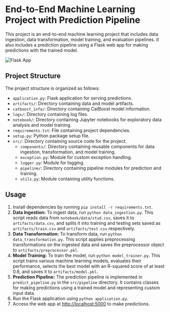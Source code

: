 # End-to-End Machine Learning Project with Prediction Pipeline

This project is an end-to-end machine learning project that includes data ingestion, data transformation, model training, and evaluation pipelines. It also includes a prediction pipeline using a Flask web app for making predictions with the trained model.

![Flask App](https://github.com/amananand97/Student-Performance-Indicator/blob/main/Screenshot-web%20page.png)

## Project Structure

The project structure is organized as follows:

- `application.py`: Flask application for serving predictions.
- `artifacts/`: Directory containing data and model artifacts.
- `catboost_info/`: Directory containing CatBoost model information.
- `logs/`: Directory containing log files.
- `notebook/`: Directory containing Jupyter notebooks for exploratory data analysis and model training.
- `requirements.txt`: File containing project dependencies.
- `setup.py`: Python package setup file.
- `src/`: Directory containing source code for the project.
  - `components/`: Directory containing reusable components for data ingestion, transformation, and model training.
  - `exception.py`: Module for custom exception handling.
  - `logger.py`: Module for logging.
  - `pipeline/`: Directory containing pipeline modules for prediction and training.
  - `utils.py`: Module containing utility functions.

## Usage

1. Install dependencies by running `pip install -r requirements.txt`.
2. **Data Ingestion:** To ingest data, run `python data_ingestion.py`. This script reads data from `notebook/data/stud.csv`, saves it to `artifacts/data.csv`, and splits it into training and testing sets saved as `artifacts/train.csv` and `artifacts/test.csv` respectively.
3. **Data Transformation:** To transform data, run `python data_transformation.py`. This script applies preprocessing transformations on the ingested data and saves the preprocessor object to `artifacts/preprocessor.pkl`.
4. **Model Training:** To train the model, run `python model_trainer.py`. This script trains various machine learning models, evaluates their performance, selects the best model with an R-squared score of at least 0.6, and saves it to `artifacts/model.pkl`.
5. **Prediction Pipeline:** The prediction pipeline is implemented in `predict_pipeline.py` in the `src/pipeline` directory. It contains classes for making predictions using a trained model and representing custom input data.
6. Run the Flask application using `python application.py`.
7. Access the web app at [http://localhost:5000](http://localhost:5000) to make predictions.

